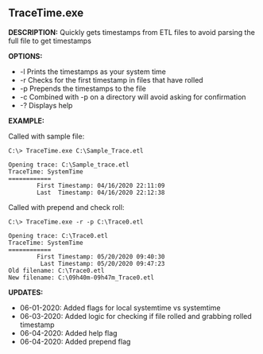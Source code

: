 ## TraceTime.exe

**DESCRIPTION:** Quickly gets timestamps from ETL files to avoid parsing the full file to get timestamps

**OPTIONS:**

- -l	Prints the timestamps as your system time
- -r	Checks for the first timestamp in files that have rolled
- -p	Prepends the timestamps to the file
- -c 	Combined with -p on a directory will avoid asking for confirmation
- -?	Displays help

**EXAMPLE:**

Called with sample file:

```
C:\> TraceTime.exe C:\Sample_Trace.etl

Opening trace: C:\Sample_trace.etl
TraceTime: SystemTime
============
        First Timestamp: 04/16/2020 22:11:09
        Last  Timestamp: 04/16/2020 22:12:38
```

Called with prepend and check roll:

```
C:\> TraceTime.exe -r -p C:\Trace0.etl

Opening trace: C:\Trace0.etl
TraceTime: SystemTime
============
        First Timestamp: 05/20/2020 09:40:30
         Last Timestamp: 05/20/2020 09:47:23
Old filename: C:\Trace0.etl
New filename: C:\09h40m-09h47m_Trace0.etl
```


**UPDATES:**

- 06-01-2020: Added flags for local systemtime vs systemtime
- 06-03-2020: Added logic for checking if file rolled and grabbing rolled timestamp
- 06-04-2020: Added help flag
- 06-04-2020: Added prepend flag

